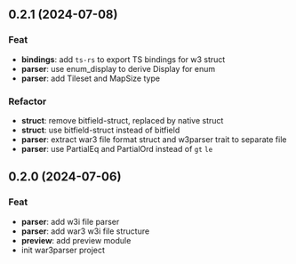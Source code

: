 ## 0.2.1 (2024-07-08)

### Feat

- **bindings**: add `ts-rs` to export TS bindings for w3 struct
- **parser**: use enum_display to derive Display for enum
- **parser**: add Tileset and MapSize type

### Refactor

- **struct**: remove bitfield-struct, replaced by native struct
- **struct**: use bitfield-struct instead of bitfield
- **parser**: extract war3 file format struct and w3parser trait to separate file
- **parser**: use PartialEq and PartialOrd instead of `gt` `le`

## 0.2.0 (2024-07-06)

### Feat

- **parser**: add w3i file parser
- **parser**: add war3 w3i file structure
- **preview**: add preview module
- init war3parser project
